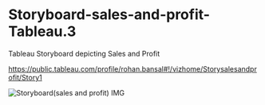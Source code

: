 # Storyboard-sales-and-profit-Tableau.3
Tableau Storyboard depicting Sales and Profit

https://public.tableau.com/profile/rohan.bansal#!/vizhome/Storysalesandprofit/Story1

![Storyboard(sales and profit) IMG](https://user-images.githubusercontent.com/63396845/104723350-26386980-5755-11eb-8441-bed2f8135c69.jpg)
